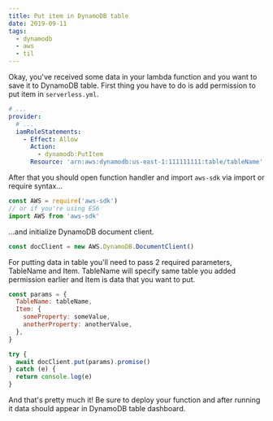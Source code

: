 ```yaml
---
title: Put item in DynamoDB table
date: 2019-09-11
tags:
  - dynamodb
  - aws
  - til
---
```


Okay, you've received some data in your lambda function and you want to save it to DynamoDB table. First thing you have to do is add permission to put item in `serverless.yml`.

```yaml
# ...
provider:
  # ...
  iamRoleStatements:
    - Effect: Allow
      Action:
        - dynamodb:PutItem
      Resource: 'arn:aws:dynamodb:us-east-1:111111111:table/tableName'
```

After that you should open function handler and import `aws-sdk` via import or require syntax...

```js
const AWS = require('aws-sdk')
// or if you're using ES6
import AWS from 'aws-sdk'
```

...and initialize DynamoDB document client.

```js
const docClient = new AWS.DynamoDB.DocumentClient()
```

For putting data in table you'll need to pass 2 required parameters, TableName and Item. TableName will specify same table you added permission earlier and Item is data that you want to put.

```js
const params = {
  TableName: tableName,
  Item: {
    someProperty: someValue,
    anotherProperty: anotherValue,
  },
}

try {
  await docClient.put(params).promise()
} catch (e) {
  return console.log(e)
}
```

And that's pretty much it! Be sure to deploy your function and after running it data should appear in DynamoDB table dashboard.
